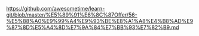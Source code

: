https://github.com/awesometime/learn-git/blob/master/%E5%89%91%E6%8C%87Offer/56-%E5%88%A0%E9%99%A4%E9%93%BE%E8%A1%A8%E4%B8%AD%E9%87%8D%E5%A4%8D%E7%9A%84%E7%BB%93%E7%82%B9.md
